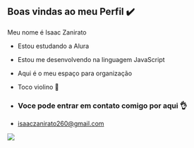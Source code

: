 ## Boas vindas ao meu Perfil ✔️

Meu nome é Isaac Zanirato

- Estou estudando a Alura
- Estou me desenvolvendo na linguagem JavaScript
- Aqui é o meu espaço para organização
- Toco violino 🎻

- ### Voce pode entrar em contato comigo por aqui 👌

- isaaczanirato260@gmail.com


![](https://tenor.com/pt-BR/view/playing-violin-so-sad-gif-10001927)


